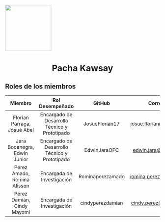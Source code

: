 <p align="left">
  <img src="https://semanadelcannabis.cayetano.edu.pe/assets/img/logo-upch.png" width="150">
  <h1 align="center">Pacha Kawsay</h1>
</p>

## Roles de los miembros
| Miembro | Rol Desempeñado | GitHub | Correo |
| :------------: | :------------: | :------------: | :------------: |
| Florian Párraga, Josué Abel | Encargado de Desarrollo Técnico y Prototipado | JosueFlorian17 | josue.florian@upch.pe |
| Jara Bocanegra, Edwin Junior | Encargado de Desarrollo Técnico y Prototipado | EdwinJaraOFC | edwin.jara@upch.pe |
| Pérez Amado, Romina Alisson | Encargada de Investigación | Rominaperezamado | romina.perez@upch.pe |
| Pérez Damián, Cindy Mayomi | Encargada de Investigación | cindyperezdamian | cindy.perez@upch.pe |
